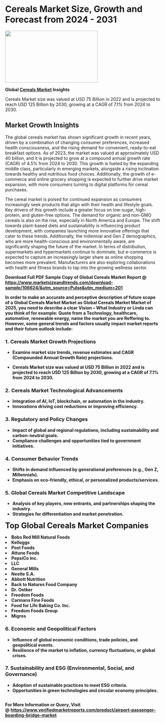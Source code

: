 <H1>Cereals Market Size, Growth and Forecast from 2024 - 2031</H1><img class="aligncenter size-medium wp-image-584254" src="https://thirdeyenews.in/wp-content/uploads/2024/09/Global-Market-Research-300x168.jpeg" alt="" width="300" height="168" /><p><strong>Global&nbsp;<a href="https://www.marketsizeandtrends.com/download-sample/106624/&amp;utm_source=Pulse&amp;utm_medium=201">Cereals Market</a> Insights</strong></p><p>Cereals Market size was valued at USD 75 Billion in 2022 and is projected to reach USD 125 Billion by 2030, growing at a CAGR of 7.1% from 2024 to 2030.</p><p><h2>Market Growth Insights</h2> <p>The global cereals market has shown significant growth in recent years, driven by a combination of changing consumer preferences, increased health consciousness, and the rising demand for convenient, ready-to-eat breakfast options. As of 2023, the market was valued at approximately USD 40 billion, and it is projected to grow at a compound annual growth rate (CAGR) of 4.5% from 2024 to 2030. This growth is fueled by the expanding middle class, particularly in emerging markets, alongside a rising inclination towards healthy and nutritious food choices. Additionally, the growth of e-commerce and online grocery shopping is expected to further drive market expansion, with more consumers turning to digital platforms for cereal purchases.</p> <p><strong></strong></p> <p>The cereal market is poised for continued expansion as consumers increasingly seek products that align with their health and lifestyle goals. Key drivers of this growth include a greater focus on low-sugar, high-protein, and gluten-free options. The demand for organic and non-GMO cereals is also on the rise, especially in North America and Europe. The shift towards plant-based diets and sustainability is influencing product development, with companies launching more innovative offerings that cater to these trends. Additionally, the millennial and Gen Z demographics, who are more health-conscious and environmentally aware, are significantly shaping the future of the market. In terms of distribution, supermarkets and hypermarkets continue to dominate, but e-commerce is expected to capture an increasingly larger share as online shopping becomes more prevalent. Manufacturers are also exploring collaborations with health and fitness brands to tap into the growing wellness sector.</p> <p><strong></p><p><span class=""><strong>Download Full PDF Sample Copy of Global Cereals Market Report</strong> @ <a href="https://www.marketsizeandtrends.com/download-sample/106624/&amp;utm_source=Pulse&amp;utm_medium=201" target="_blank">https://www.marketsizeandtrends.com/download-sample/106624/&amp;utm_source=Pulse&amp;utm_medium=201</a></span></p><p>In order to make an accurate and perceptive description of future scope of a Global&nbsp;Cereals Market Market as Global&nbsp;Cereals Market Market of 2025, you need to describe a clear Vision &ndash; What Industry or Linda can you think of for example: Quote from a Technology, healthcare, automotive, renewable energy, name the market you are Reffering to. However, some general trends and factors usually impact market reports and their future outlook include:</p><h3>1.&nbsp;<strong>Cereals Market Growth Projections</strong></h3><ul><li>Examine market size trends, revenue estimates and CAGR (Compounded Annual Growth Rate) projections.</li><li><p>Cereals Market size was valued at USD 75 Billion in 2022 and is projected to reach USD 125 Billion by 2030, growing at a CAGR of 7.1% from 2024 to 2030.</p></li></ul><h3>2.&nbsp;<strong>Cereals Market Technological Advancements</strong></h3><ul><li>Integration of AI, IoT, blockchain, or automation in the industry.</li><li>Innovations driving cost reductions or improving efficiency.</li></ul><h3>3.&nbsp;<strong>Regulatory and Policy Changes</strong></h3><ul><li>Impact of global and regional regulations, including sustainability and carbon-neutral goals.</li><li>Compliance challenges and opportunities tied to government initiatives.</li></ul><h3>4.&nbsp;<strong>Consumer Behavior Trends</strong></h3><ul><li>Shifts in demand influenced by generational preferences (e.g., Gen Z, Millennials).</li><li>Emphasis on eco-friendly, ethical, or personalized products/services.</li></ul><h3>5.&nbsp;<strong>Global Cereals Market Competitive Landscape</strong></h3><ul><li>Analysis of key players, new entrants, and partnerships shaping the industry.</li><li>Strategies for differentiation and market penetration.</li></ul><p data-pm-slice="1 1 []"><span style="color: inherit; font-family: inherit; font-size: 25px;">Top Global Cereals Market Companies</span></p><div class="" data-test-id=""><p><li>Bobs Red Mill Natural Foods</li><li> Kelloggs</li><li> Post Foods</li><li> Attune Foods</li><li> PepsiCo Inc.</li><li> LLC</li><li> General Mills</li><li> Nestle S.A.</li><li> Abbott Nutrition</li><li> Back to Natures Food Company</li><li> Dr. Oetker</li><li> Freedom Foods</li><li> Carmans Fine Foods</li><li> Food for Life Baking Co. Inc.</li><li> Freedom Foods Group</li><li> Migros</li></p></div><h3>6.&nbsp;<strong>Economic and Geopolitical Factors</strong></h3><ul><li>Influence of global economic conditions, trade policies, and geopolitical events.</li><li>Resilience of the market to inflation, currency fluctuations, or global crises.</li></ul><h3>7.&nbsp;<strong>Sustainability and ESG (Environmental, Social, and Governance)</strong></h3><ul><li>Adoption of sustainable practices to meet ESG criteria.</li><li>Opportunities in green technologies and circular economy principles.</li></ul><h2><strong style="font-size: 14px;">For More Information or Query, Visit @&nbsp;</strong><a style="background-color: #ffffff; font-size: 14px;" href="https://www.marketsizeandtrends.com/report/cereals-market/" target="_blank">https://www.verifiedmarketreports.com/product/airport-passenger-boarding-bridge-market</a></h2>
